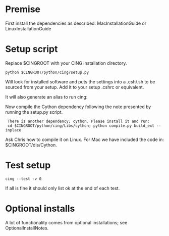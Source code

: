 # Premise #
First install the dependencies as described: MacInstallationGuide or LinuxInstallationGuide

# Setup script #
Replace $CINGROOT with your CING installation directory.
```
python $CINGROOT/python/cing/setup.py
```
Will look for installed software and puts the settings into a .csh/.sh to be sourced from your setup. Add it to your setup .cshrc or equivalent.

It will also generate an alias to run cing:

Now compile the Cython dependency following the note presented by running the setup.py script.
```
 There is another dependency; cython. Please install it and run:
 cd $CINGROOT/python/cing/Libs/cython; python compile.py build_ext --inplace
```
Ask Chris how to compile it on Linux. For Mac we have included the code in:
$CINGROOT/dis/Cython.

# Test setup #
```
cing --test -v 0
```
If all is fine it should only list ok at the end of each test.

# Optional installs #
A lot of functionality comes from optional installations; see OptionalInstallNotes.